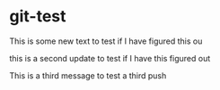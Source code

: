 # git-test
This is some new text to test if I have figured this ou

this is a second update to test if I have this figured out


This is a third message to test a third push
